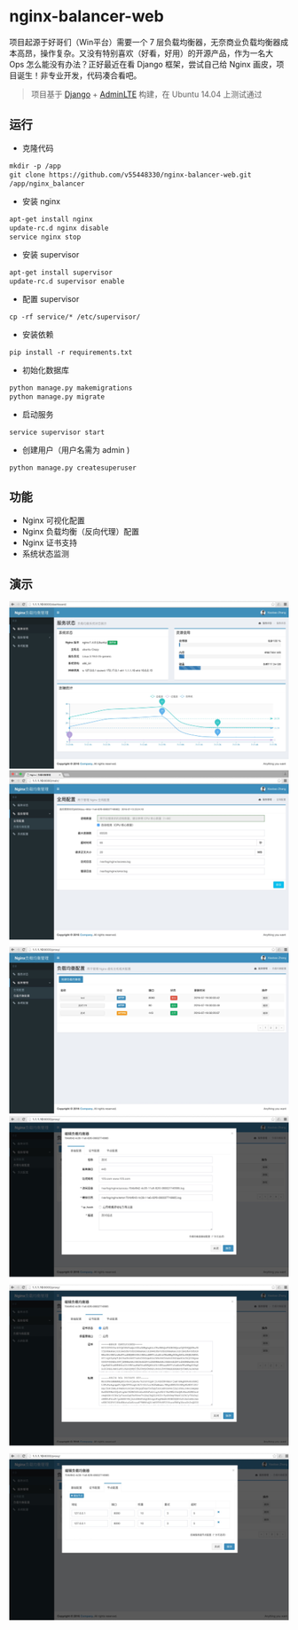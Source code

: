 # nginx-balancer-web


项目起源于好哥们（Win平台）需要一个 7 层负载均衡器，无奈商业负载均衡器成本高昂，操作复杂。又没有特别喜欢（好看，好用）的开源产品，作为一名大 Ops 怎么能没有办法？正好最近在看 Django 框架，尝试自己给 Nginx 画皮，项目诞生！非专业开发，代码凑合看吧。
> 项目基于 [Django](https://www.djangoproject.com/) + [AdminLTE](https://www.almsaeedstudio.com/) 构建，在 Ubuntu 14.04 上测试通过

## 运行
* 克隆代码
```
mkdir -p /app
git clone https://github.com/v55448330/nginx-balancer-web.git /app/nginx_balancer
```
* 安装 nginx
```
apt-get install nginx
update-rc.d nginx disable
service nginx stop
```
* 安装 supervisor
```
apt-get install supervisor
update-rc.d supervisor enable
```
* 配置 supervisor
```
cp -rf service/* /etc/supervisor/
```
* 安装依赖
```
pip install -r requirements.txt
```
* 初始化数据库
```
python manage.py makemigrations
python manage.py migrate
```
* 启动服务
```
service supervisor start
```
* 创建用户（用户名需为 admin )
```
python manage.py createsuperuser
```

## 功能
* Nginx 可视化配置
* Nginx 负载均衡（反向代理）配置
* Nginx 证书支持
* 系统状态监测

## 演示
![image](readme_img/1.jpg)
![image](readme_img/2.jpg)
![image](readme_img/3.jpg)
![image](readme_img/4.jpg)
![image](readme_img/5.jpg)
![image](readme_img/6.jpg)
